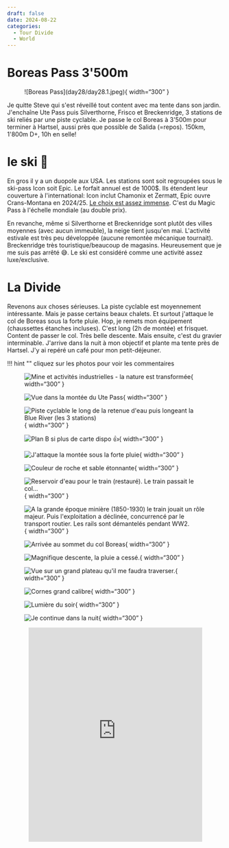 ```yaml
---
draft: false 
date: 2024-08-22
categories:
  - Tour Divide
  - World
---
```


#  Boreas Pass 3'500m

<figure markdown>
![Boreas Pass](day28/day28.1.jpeg){ width=“300” }
</figure>

Je quitte Steve qui s'est réveillé tout content avec ma tente dans son jardin. J'enchaîne Ute Pass puis Silverthorne, Frisco et Breckenridge, 3 stations de ski reliés par une piste cyclable. Je passe le col Boreas à 3'500m pour terminer à Hartsel, aussi près que possible de Salida (=repos). 150km, 1'800m D+, 10h en selle!
<!-- more -->


# le ski 🎿 

En gros il y a un duopole aux USA. Les stations sont soit regroupées sous le ski-pass Icon soit Epic. Le forfait annuel est de 1000$. Ils étendent leur couverture à l'international: Icon inclut Chamonix et Zermatt, Epic ouvre Crans-Montana en 2024/25. [Le choix est assez immense](https://www.ski.com/epic-vs-ikon). C'est du Magic Pass à l'échelle mondiale (au double prix). 

En revanche, même si Silverthorne et Breckenridge sont plutôt des villes moyennes (avec aucun immeuble), la neige tient jusqu'en mai. L'activité estivale est très peu développée (aucune remontée mécanique tournait). Breckenridge très touristique/beaucoup de magasins. Heureusement que je me suis pas arrêté 😅. Le ski est considéré comme une activité assez luxe/exclusive.

# La Divide

Revenons aux choses sérieuses. La piste cyclable est moyennement intéressante. Mais je passe certains beaux chalets. Et surtout j'attaque le col de Boreas sous la forte pluie. Hop, je remets mon équipement (chaussettes étanches incluses). C'est long (2h de montée) et frisquet. Content de passer le col. Très belle descente. Mais ensuite, c'est du gravier interminable. J'arrive dans la nuit à mon objectif et plante ma tente près de Hartsel. J'y ai repéré un café pour mon petit-déjeuner.


!!! hint ""
    cliquez sur les photos pour voir les commentaires

<figure markdown>

![Mine et activités industrielles - la nature est transformée](day28/day28.2.jpeg){ width=“300” }

![Vue dans la montée du Ute Pass](day28/day28.3.jpeg){ width=“300” }

![Piste cyclable le long de la retenue d'eau puis longeant la Blue River (les 3 stations)](day28/day28.4.jpeg){ width=“300” }

![Plan B si plus de carte dispo 👍](day28/day28.5.jpeg){ width=“300” }

![J'attaque la montée sous la forte pluie](day28/day28.6.jpeg){ width=“300” }

![Couleur de roche et sable étonnante](day28/day28.7.jpeg){ width=“300” }

![Reservoir d'eau pour le train (restauré). Le train passait le col...](day28/day28.8.jpeg){ width=“300” }

![A la grande époque minière (1850-1930) le train jouait un rôle majeur. Puis l'exploitation a déclinée, concurrencé par le transport routier. Les rails sont démantelés pendant WW2.](day28/day28.9.jpeg){ width=“300” }

![Arrivée au sommet du col Boreas](day28/day28.10.jpeg){ width=“300” }

![Magnifique descente, la pluie a cessé.](day28/day28.11.jpeg){ width=“300” }

![Vue sur un grand plateau qu'il me faudra traverser.](day28/day28.12.jpeg){ width=“300” }

![Cornes grand calibre](day28/day28.13.jpeg){ width=“300” }

![Lumière du soir](day28/day28.14.jpeg){ width=“300” }

![Je continue dans la nuit](day28/day28.15.jpeg){ width=“300” }

</figure>

<center>
<iframe src='https://connect.garmin.com/modern/activity/embed/16843044919' title='Day 28' width='405' height='500' frameborder='0'></iframe>
</center>


